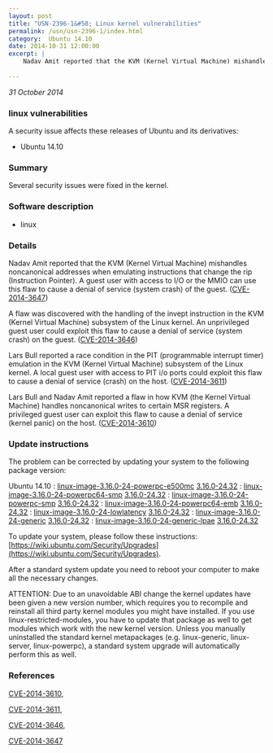 ```yaml
---
layout: post
title: "USN-2396-1&#58; Linux kernel vulnerabilities"
permalink: /usn/usn-2396-1/index.html
category:  Ubuntu 14.10
date: 2014-10-31 12:00:00
excerpt: |
    Nadav Amit reported that the KVM (Kernel Virtual Machine) mishandles noncanonical addresses when emulating instructions that change the rip (Instruction Pointer). A guest user with access to I/O or the MMIO can use this flaw to cause a denial of service (system crash) of the guest. ([CVE-2014-3647](http://people.ubuntu.com/~ubuntu-security/cve/CVE-2014-3647))
    
--- 
```

 
 

*31 October 2014*

### linux vulnerabilities

A security issue affects these releases of Ubuntu and its derivatives:

* Ubuntu 14.10

### Summary

Several security issues were fixed in the kernel. 

### Software description

* linux 

### Details

Nadav Amit reported that the KVM (Kernel Virtual Machine) mishandles noncanonical addresses when emulating instructions that change the rip (Instruction Pointer). A guest user with access to I/O or the MMIO can use this flaw to cause a denial of service (system crash) of the guest. ([CVE-2014-3647](http://people.ubuntu.com/~ubuntu-security/cve/CVE-2014-3647))

A flaw was discovered with the handling of the invept instruction in the KVM (Kernel Virtual Machine) subsystem of the Linux kernel. An unprivileged guest user could exploit this flaw to cause a denial of service (system crash) on the guest. ([CVE-2014-3646](http://people.ubuntu.com/~ubuntu-security/cve/CVE-2014-3646))

Lars Bull reported a race condition in the PIT (programmable interrupt timer) emulation in the KVM (Kernel Virtual Machine) subsystem of the Linux kernel. A local guest user with access to PIT i/o ports could exploit this flaw to cause a denial of service (crash) on the host. ([CVE-2014-3611](http://people.ubuntu.com/~ubuntu-security/cve/CVE-2014-3611))

Lars Bull and Nadav Amit reported a flaw in how KVM (the Kernel Virtual Machine) handles noncanonical writes to certain MSR registers. A privileged guest user can exploit this flaw to cause a denial of service (kernel panic) on the host. ([CVE-2014-3610](http://people.ubuntu.com/~ubuntu-security/cve/CVE-2014-3610)) 

### Update instructions

The problem can be corrected by updating your system to the following package version:

Ubuntu 14.10
 : [linux-image-3.16.0-24-powerpc-e500mc](https://launchpad.net/ubuntu/+source/linux) <span> [3.16.0-24.32](https://launchpad.net/ubuntu/+source/linux/3.16.0-24.32) </span> 
 : [linux-image-3.16.0-24-powerpc64-smp](https://launchpad.net/ubuntu/+source/linux) <span> [3.16.0-24.32](https://launchpad.net/ubuntu/+source/linux/3.16.0-24.32) </span> 
 : [linux-image-3.16.0-24-powerpc-smp](https://launchpad.net/ubuntu/+source/linux) <span> [3.16.0-24.32](https://launchpad.net/ubuntu/+source/linux/3.16.0-24.32) </span> 
 : [linux-image-3.16.0-24-powerpc64-emb](https://launchpad.net/ubuntu/+source/linux) <span> [3.16.0-24.32](https://launchpad.net/ubuntu/+source/linux/3.16.0-24.32) </span> 
 : [linux-image-3.16.0-24-lowlatency](https://launchpad.net/ubuntu/+source/linux) <span> [3.16.0-24.32](https://launchpad.net/ubuntu/+source/linux/3.16.0-24.32) </span> 
 : [linux-image-3.16.0-24-generic](https://launchpad.net/ubuntu/+source/linux) <span> [3.16.0-24.32](https://launchpad.net/ubuntu/+source/linux/3.16.0-24.32) </span> 
 : [linux-image-3.16.0-24-generic-lpae](https://launchpad.net/ubuntu/+source/linux) <span> [3.16.0-24.32](https://launchpad.net/ubuntu/+source/linux/3.16.0-24.32) </span> 

To update your system, please follow these instructions: [https://wiki.ubuntu.com/Security/Upgrades](https://wiki.ubuntu.com/Security/Upgrades).

After a standard system update you need to reboot your computer to make all the necessary changes.

ATTENTION: Due to an unavoidable ABI change the kernel updates have been given a new version number, which requires you to recompile and reinstall all third party kernel modules you might have installed. If you use linux-restricted-modules, you have to update that package as well to get modules which work with the new kernel version. Unless you manually uninstalled the standard kernel metapackages (e.g. linux-generic, linux-server, linux-powerpc), a standard system upgrade will automatically perform this as well. 

### References

 
 [CVE-2014-3610](http://people.ubuntu.com/~ubuntu-security/cve/CVE-2014-3610), 

 [CVE-2014-3611](http://people.ubuntu.com/~ubuntu-security/cve/CVE-2014-3611), 

 [CVE-2014-3646](http://people.ubuntu.com/~ubuntu-security/cve/CVE-2014-3646), 

 [CVE-2014-3647](http://people.ubuntu.com/~ubuntu-security/cve/CVE-2014-3647)
 

